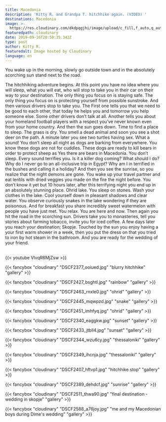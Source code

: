 ```yaml
---
title: Macedonia
description: 'Kitty R. and Grandpa T. hitchhike again. (VIDEO) '
destinations: Macedonia
image: >-
  https://res.cloudinary.com/dkdpqgjhi/image/upload/c_fill,f_auto,q_auto,w_300/v1568668922/DSCF2404_hzpwgu.jpg
featuredpath: cloudinary
date: 2019-09-16T20:50:35.342Z
type: post
author: Kitty R.
featuredalt: Image hosted by Cloudinary
language: en
---
```

You wake up in the morning, slowly go outside town and in the absolutely scorching sun stand next to the road. 

The hitchhiking adventure begins. At this point you have no idea where you will sleep, what you will eat, who will stop to take you in their car on their way to your destination. The only thing you focus on is staying safe. The only thing you focus on is protecting yourself from possible sunstroke. And then various drivers stop to take you. The First one tells you that we need to be good to each other, that today he helps you and tomorrow you help someone else. Some other drivers don’t talk at all. Another tells you about your homeland football players with a respect you’ve never known even from your home country. And then the sun goes down. Time to find a place to sleep. The grass is dry. You smell a dead animal and soon you see a shot deer on the path. A minute later you see two turtles having sex. What a sound! You don’t sleep all night as dogs are barking from everywhere. You know these dogs are not for cuddles. These dogs are ready to kill bears in order to protect sheep as Yes there are bears in Macedonia. You don’t sleep. Every sound terrifies you. Is it a killer dog coming? What should I do? Why do I never go to an all-inclusive trip in Egypt? Why am I in terrified in the bushes and calling it a holiday? And then you see the sunrise, so you realize that the night demons are gone. You wake up your travel partner and eat lentils with dried veggies you made on the fire the night before. You don’t know it yet but 10 hours later, after this terrifying night you end up in an absolutely stunning place. Ohrid lake. You sleep on stones. Wash your clothes in the lake. Cool yourself down in pleasant shadows and clear water. You observe curiously snakes in the lake wondering if they are poisonous. And for breakfast you share incredibly sweet watermelon with people you have just met. You relax. You are here and now. Then again you hit the road in the scorching sun. Drivers take you to monasteries, tell you stories about farming tobacco, invite you for iced coffee. A few days later you reach your destination; Skopje. Touched by the sun you enjoy having a your first warm shower in a week, then you put the dress on that you tried to iron by hot steam in the bathroom. And you are ready for the wedding of your friend.

<br>{{< youtube VlvqR6MjZsw >}}</br>

{{< fancybox "cloudinary" "DSCF2377_ooiued.jpg" "blurry hitchhike" "gallery" >}}

{{< fancybox "cloudinary" "DSCF2427_bsghtl.jpg" "rainbow" "gallery" >}}

{{< fancybox "cloudinary" "DSCF2463_rnxle0.jpg" "ohrid" "gallery" >}}

{{< fancybox "cloudinary" "DSCF2445_mqwpzd.jpg" "snake" "gallery" >}}

{{< fancybox "cloudinary" "DSCF2451_imhfyq.jpg" "ohrid" "gallery" >}}

{{< fancybox "cloudinary" "DSCF2340_eaggkw.jpg" "sunset" "gallery" >}}

{{< fancybox "cloudinary" "DSCF2433_jtbll4.jpg" "sunset" "gallery" >}}

{{< fancybox "cloudinary" "DSCF2344_wzu6cy.jpg" "thessaloniki" "gallery" >}}

{{< fancybox "cloudinary" "DSCF2349_ihcnja.jpg" "thessaloniki" "gallery" >}}

{{< fancybox "cloudinary" "DSCF2407_hftvp1.jpg" "hitchhike stop" "gallery" >}}

{{< fancybox "cloudinary" "DSCF2389_dehdcf.jpg" "sunrise" "gallery" >}}

{{< fancybox "cloudinary" "DSCF2511_thwa90.jpg" "final destination - wedding in skopje" "gallery" >}}

{{< fancybox "cloudinary" "DSCF2588_a76joy.jpg" "me and my Macedonian boys during Dime's wedding" "gallery" >}}
